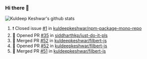 ### Hi there 👋

<!--
**kuldeepkeshwar/kuldeepkeshwar** is a ✨ _special_ ✨ repository because its `README.md` (this file) appears on your GitHub profile.

Here are some ideas to get you started:

- 🔭 I’m currently working on ...
- 🌱 I’m currently learning ...
- 👯 I’m looking to collaborate on ...
- 🤔 I’m looking for help with ...
- 💬 Ask me about ...
- 📫 How to reach me: ...
- 😄 Pronouns: ...
- ⚡ Fun fact: ...
-->
![Kuldeep Keshwar's github stats](https://github-readme-stats.vercel.app/api?username=kuldeepkeshwar&show_icons=true)

<!--START_SECTION:activity-->
1. ❗️ Closed issue [#1](https://github.com//kuldeepkeshwar/npm-package-mono-repo/issues/1) in [kuldeepkeshwar/npm-package-mono-repo](https://github.com//kuldeepkeshwar/npm-package-mono-repo)
2. 💪 Opened PR [#35](https://github.com//siddharthkp/just-do-it-pls/pull/35) in [siddharthkp/just-do-it-pls](https://github.com//siddharthkp/just-do-it-pls)
3. 🎉 Merged PR [#52](https://github.com//kuldeepkeshwar/filbert-js/pull/52) in [kuldeepkeshwar/filbert-js](https://github.com//kuldeepkeshwar/filbert-js)
4. 💪 Opened PR [#52](https://github.com//kuldeepkeshwar/filbert-js/pull/52) in [kuldeepkeshwar/filbert-js](https://github.com//kuldeepkeshwar/filbert-js)
5. 🎉 Merged PR [#51](https://github.com//kuldeepkeshwar/filbert-js/pull/51) in [kuldeepkeshwar/filbert-js](https://github.com//kuldeepkeshwar/filbert-js)
<!--END_SECTION:activity-->
